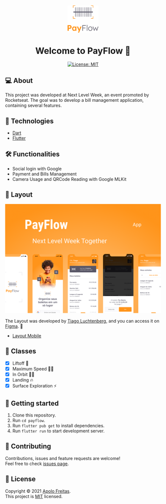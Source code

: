 <p align="center">
      <img src=".github/images/payflow-logo.png" width="100" alt="Logo PayFlow"/>
</p>

<h1 align="center">Welcome to PayFlow 👋</h1>

<p align="center">
  <a href="LICENSE">
    <img alt="License: MIT" src="https://img.shields.io/badge/License-MIT-green.svg?style=for-the-badge&color=FF941A&labelColor=000000" />
  </a>
</p>

## 💻 About

This project was developed at Next Level Week, an event promoted by Rocketseat. The goal was to develop a bill management application, containing several features.

## 🚀 Technologies

- [Dart](https://dart.dev/)
- [Flutter](https://flutter.dev/)

## 🛠️ Functionalities

- Social login with Google
- Payment and Bills Management
- Camera Usage and QRCode Reading with Google MLKit

## 🎨 Layout

<img alt="PayFlow Layout Banner" src=".github/images/payflow-layout-banner.png" />

The Layout was developed by [Tiago Luchtenberg](https://www.linkedin.com/in/tiagoluchtenberg), and you can access it on [Figma](https://www.figma.com/). 📱

- [Layout Mobile](https://www.figma.com/file/kLK7FYnWKMoN68sQXcSniu/PayFlow?node-id=58693%3A2216)

## 📓 Classes

- [x] Liftoff 💪
- [x] Maximum Speed 🏃‍♂️
- [x] In Orbit 👨‍🚀
- [x] Landing 🔥
- [x] Surface Exploration ⚡

## 🤔 Getting started

1. Clone this repository.
2. Run `cd payflow`.
3. Run `flutter pub get` to install dependencies.
4. Run `flutter run` to start development server.

## 🤝 Contributing

Contributions, issues and feature requests are welcome!<br />Feel free to check [issues page](https://github.com/apolofreitas/payflow/issues).

## 📝 License

Copyright © 2021 [Apolo Freitas](https://www.linkedin.com/in/apolofreitas).<br />
This project is [MIT](LICENSE) licensed.
